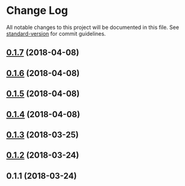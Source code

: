 # Change Log

All notable changes to this project will be documented in this file. See [standard-version](https://github.com/conventional-changelog/standard-version) for commit guidelines.

<a name="0.1.7"></a>
## [0.1.7](https://github.com/funkizer/ng-file-manager/compare/v0.1.6...v0.1.7) (2018-04-08)



<a name="0.1.6"></a>
## [0.1.6](https://github.com/funkizer/ng-file-manager/compare/v0.1.5...v0.1.6) (2018-04-08)



<a name="0.1.5"></a>
## [0.1.5](https://github.com/funkizer/ng-file-manager/compare/v0.1.4...v0.1.5) (2018-04-08)



<a name="0.1.4"></a>
## [0.1.4](https://github.com/funkizer/ng-file-manager/compare/v0.1.3...v0.1.4) (2018-04-08)



<a name="0.1.3"></a>
## [0.1.3](https://github.com/funkizer/ng-file-manager/compare/v0.1.2...v0.1.3) (2018-03-25)



<a name="0.1.2"></a>
## [0.1.2](https://github.com/funkizer/ng-file-manager/compare/v0.1.1...v0.1.2) (2018-03-24)



<a name="0.1.1"></a>
## 0.1.1 (2018-03-24)
